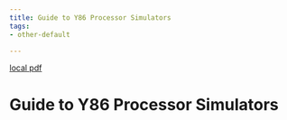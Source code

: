 ```yaml
---
title: Guide to Y86 Processor Simulators
tags:
- other-default

---
```


[local pdf](../../../pdfs/Guide%20to%20Y86%20Processor%20Simulators.pdf)

# Guide to Y86 Processor Simulators
